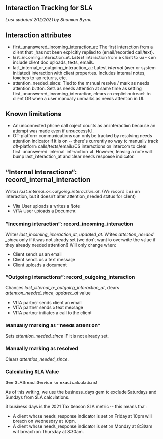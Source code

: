 ## Interaction Tracking for SLA
*Last updated 2/12/2021 by Shannon Byrne*

## Interaction attributes
- first_unanswered_incoming_interaction_at: The first interaction from a client that _has not been explicitly replied to (email/recorded call/text).
- last_incoming_interaction_at: Latest interaction from a client to us - can include client doc uploads, texts, emails.
- last_internal_or_outgoing_interaction_at: Latest _internal_ (user or system initiated) interaction with client properties. Includes internal notes, touches to tax returns, etc.
- attention_needed_since: Tied to the manual resolve / mark as needs attention button. Sets as needs attention at same time as setting first_unanswered_incoming_interaction, clears on explict outreach to client OR when a user manually unmarks as needs attention in UI.

## Known limitations
- An unconnected phone call object counts as an interaction because an attempt was made even if unsuccessful.
- Off-platform communications can only be tracked by resolving needs attention indicator if it is on -- there's currently no way to manually track off-platform calls/texts/emails/CS interactions on intercom to clear first_unanswered_internal_interaction_at. However, leaving a note will bump last_interaction_at and clear needs response indicator.

## “Internal Interactions”: record_internal_interaction
Writes *last_internal_or_outgoing_interaction_at*. (We record it as an interaction, but it doesn't alter attention_needed status for client)
- Vita User uploads a writes a Note
- VITA User uploads a Document

### “Incoming interaction”: record_incoming_interaction
Writes *last_incoming_interaction_at, updated_at*.
Writes *attention_needed _since* only if it was not already set (we don't want to overwrite the value if they already needed attention!)
Will only change when:
- Client sends us an email
- Client sends us a text message
- Client uploads a document

### “Outgoing interactions”: record_outgoing_interaction
Changes *last_internal_or_outgoing_interaction_at*, clears *attention_needed_since*, *updated_at* value
- VITA partner sends client an email
- VITA partner sends a text message
- VITA partner initiates a call to the client

### Manually marking as “needs attention”
Sets *attention_needed_since* IF it is not already set.


### Manually marking as resolved
Clears *attention_needed_since*.


### Calculating SLA Value

See SLABreachService for exact calculations!

As of this writing, we use the business_days gem to exclude Saturdays and Sundays from SLA calculations.

3 business days is the 2021 Tax Season SLA metric -- this means that:

- A client whose needs_response indicator is set on Friday at 10pm will breach on Wednesday at 10pm.
- A client whose needs_response indicator is set on Monday at 8:30am will breach on Thursday at 8:30am.
